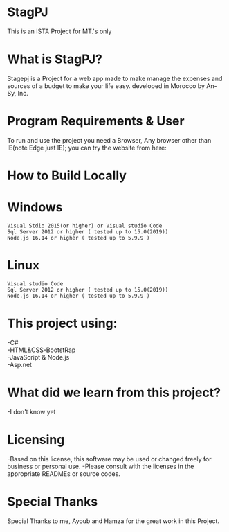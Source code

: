 # StagPJ
This is an ISTA Project for MT.'s only

# What is StagPJ?
Stagepj is a Project for a web app made to make manage the expenses and sources of a budget to make your life easy. developed in Morocco by An-Sy, Inc.

# Program Requirements & User
To run and use the project you need a Browser, Any browser other than IE(note Edge just IE);
you can try the website from here:  

# How to Build Locally
 # Windows
    Visual Stdio 2015(or higher) or Visual studio Code
    Sql Server 2012 or higher ( tested up to 15.0(2019))
    Node.js 16.14 or higher ( tested up to 5.9.9 )
 
 # Linux
    Visual studio Code
    Sql Server 2012 or higher ( tested up to 15.0(2019))
    Node.js 16.14 or higher ( tested up to 5.9.9 )
 
    
# This project using:
  -C#</br>
  -HTML&CSS-BootstRap</br>
  -JavaScript & Node.js</br>
  -Asp.net </br>
 
 # What did we learn from this project?
  -I don't know yet
  
 # Licensing
  -Based on this license, this software may be used or changed freely for business or personal use.
  -Please consult with the licenses in the appropriate READMEs or source codes.
  
 # Special Thanks
 Special Thanks to me, Ayoub and Hamza for the great work in this Project. 
